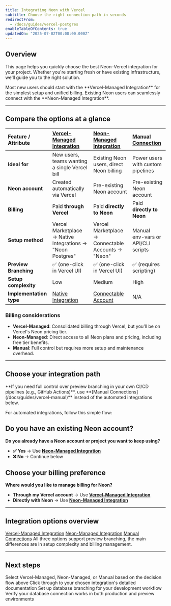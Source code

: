 ```yaml
---
title: Integrating Neon with Vercel
subtitle: Choose the right connection path in seconds
redirectFrom:
  - /docs/guides/vercel-postgres
enableTableOfContents: true
updatedOn: "2025-07-02T00:00:00.000Z"
---
```


## Overview

This page helps you quickly choose the best Neon–Vercel integration for your project. Whether you're starting fresh or have existing infrastructure, we'll guide you to the right solution.

<Admonition type="tip" title="Quick Start">
Most new users should start with the **Vercel-Managed Integration** for the simplest setup and unified billing. Existing Neon users can seamlessly connect with the **Neon-Managed Integration**.
</Admonition>

---

## Compare the options at a glance

| Feature / Attribute | [Vercel-Managed Integration](/docs/guides/vercel-managed-integration) | [Neon-Managed Integration](/docs/guides/neon-managed-vercel-integration) | [Manual Connection](/docs/guides/vercel-manual) |
| :--- | :--- | :--- | :--- |
| **Ideal for** | New users, teams wanting a single Vercel bill | Existing Neon users, direct Neon billing | Power users with custom pipelines |
| **Neon account** | Created automatically via Vercel | Pre-existing Neon account | Pre-existing Neon account |
| **Billing** | Paid **through Vercel** | Paid **directly to Neon** | Paid **directly to Neon** |
| **Setup method** | Vercel Marketplace → Native Integrations → "Neon Postgres" | Vercel Marketplace → Connectable Accounts → "Neon" | Manual env-vars or API/CLI scripts |
| **Preview Branching** | ✅ (one-click in Vercel UI) | ✅ (one-click in Vercel UI) | ✅ (requires scripting) |
| **Setup complexity** | Low | Medium | High |
| **Implementation type** | [Native Integration](https://vercel.com/docs/integrations/install-an-integration/product-integration) | [Connectable Account](https://vercel.com/docs/integrations/install-an-integration/add-a-connectable-account) | N/A |

### Billing considerations

- **Vercel-Managed**: Consolidated billing through Vercel, but you'll be on Vercel's Neon pricing tier.  
- **Neon-Managed**: Direct access to all Neon plans and pricing, including free tier benefits.  
- **Manual**: Full control but requires more setup and maintenance overhead.

---

## Choose your integration path

<Admonition type="important" title="Do you need custom CI/CD control?">
**If you need full control over preview branching in your own CI/CD pipelines (e.g., GitHub Actions)**, use **[Manual Connections](/docs/guides/vercel-manual)** instead of the automated integrations below.
</Admonition>

For automated integrations, follow this simple flow:

<Steps>

## Do you have an existing Neon account?

**Do you already have a Neon account or project you want to keep using?**

- **✅ Yes** → Use **[Neon-Managed Integration](/docs/guides/neon-managed-vercel-integration)**
- **❌ No** → Continue below

## Choose your billing preference

**Where would you like to manage billing for Neon?**

- **Through my Vercel account** → Use **[Vercel-Managed Integration](/docs/guides/vercel-managed-integration)**
- **Directly with Neon** → Use **[Neon-Managed Integration](/docs/guides/neon-managed-vercel-integration)**

</Steps>

---

## Integration options overview

<DetailIconCards>
<a href="/docs/guides/vercel-managed-integration" title="Vercel-Managed Integration" 
   description="Perfect for new users. Single billing through Vercel with automatic setup." icon="vercel">Vercel-Managed Integration</a>
<a href="/docs/guides/neon-managed-vercel-integration" title="Neon-Managed Integration" 
   description="Ideal for existing Neon users. Keep your current account and billing." icon="neon">Neon-Managed Integration</a>
<a href="/docs/guides/vercel-manual" title="Manual Connections" 
   description="Full control for power users. Custom CI/CD and advanced workflows." icon="gear">Manual Connections</a>
</DetailIconCards>

<Admonition type="info">
All three options support preview branching, the main differences are in setup complexity and billing management.
</Admonition>

---

## Next steps

<CheckList title="Get Started Checklist">

<CheckItem title="Choose your integration type">
  Select Vercel-Managed, Neon-Managed, or Manual based on the decision flow above
</CheckItem>

<CheckItem title="Follow the setup guide">
  Click through to your chosen integration's detailed documentation
</CheckItem>

<CheckItem title="Configure preview branching">
  Set up database branching for your development workflow
</CheckItem>

<CheckItem title="Test your connection">
  Verify your database connection works in both production and preview environments
</CheckItem>

</CheckList>

<NeedHelp/>